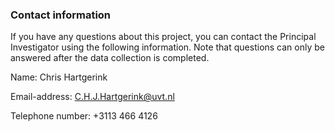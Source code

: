 ### Contact information

If you have any questions about this project, you can contact the Principal Investigator using the following information. Note that questions can only be answered after the data collection is completed.

Name: Chris Hartgerink

Email-address: C.H.J.Hartgerink@uvt.nl

Telephone number: +3113 466 4126
